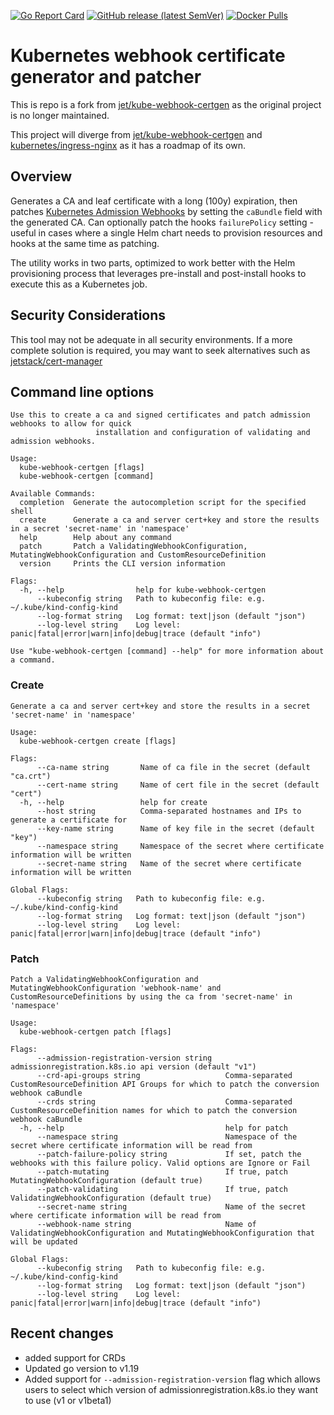 [![Go Report Card](https://goreportcard.com/badge/github.com/kubeshop/kube-webhook-certgen)](https://goreportcard.com/report/github.com/kubeshop/kube-webhook-certgen)
[![GitHub release (latest SemVer)](https://img.shields.io/github/v/release/kubeshop/kube-webhook-certgen?sort=semver)](https://github.com/kubeshop/kube-webhook-certgen/releases/latest)
[![Docker Pulls](https://img.shields.io/docker/pulls/kubeshop/kube-webhook-certgen?color=blue)](https://hub.docker.com/r/kubeshop/kube-webhook-certgen/tags)

# Kubernetes webhook certificate generator and patcher

This is repo is a fork from [jet/kube-webhook-certgen](https://github.com/jet/kube-webhook-certgen) as the original project is no longer maintained.

This project will diverge from [jet/kube-webhook-certgen](https://github.com/jet/kube-webhook-certgen) and [kubernetes/ingress-nginx](https://github.com/kubernetes/ingress-nginx/tree/main/images/kube-webhook-certgen)
as it has a roadmap of its own.

## Overview
Generates a CA and leaf certificate with a long (100y) expiration, then patches [Kubernetes Admission Webhooks](https://kubernetes.io/docs/reference/access-authn-authz/extensible-admission-controllers/)
by setting the `caBundle` field with the generated CA. 
Can optionally patch the hooks `failurePolicy` setting - useful in cases where a single Helm chart needs to provision resources
and hooks at the same time as patching.

The utility works in two parts, optimized to work better with the Helm provisioning process that leverages pre-install and post-install hooks to execute this as a Kubernetes job.

## Security Considerations
This tool may not be adequate in all security environments. If a more complete solution is required, you may want to 
seek alternatives such as [jetstack/cert-manager](https://github.com/jetstack/cert-manager)

## Command line options
```
Use this to create a ca and signed certificates and patch admission webhooks to allow for quick
                   installation and configuration of validating and admission webhooks.

Usage:
  kube-webhook-certgen [flags]
  kube-webhook-certgen [command]

Available Commands:
  completion  Generate the autocompletion script for the specified shell
  create      Generate a ca and server cert+key and store the results in a secret 'secret-name' in 'namespace'
  help        Help about any command
  patch       Patch a ValidatingWebhookConfiguration, MutatingWebhookConfiguration and CustomResourceDefinition
  version     Prints the CLI version information

Flags:
  -h, --help                help for kube-webhook-certgen
      --kubeconfig string   Path to kubeconfig file: e.g. ~/.kube/kind-config-kind
      --log-format string   Log format: text|json (default "json")
      --log-level string    Log level: panic|fatal|error|warn|info|debug|trace (default "info")

Use "kube-webhook-certgen [command] --help" for more information about a command.
```

### Create
```
Generate a ca and server cert+key and store the results in a secret 'secret-name' in 'namespace'

Usage:
  kube-webhook-certgen create [flags]

Flags:
      --ca-name string       Name of ca file in the secret (default "ca.crt")
      --cert-name string     Name of cert file in the secret (default "cert")
  -h, --help                 help for create
      --host string          Comma-separated hostnames and IPs to generate a certificate for
      --key-name string      Name of key file in the secret (default "key")
      --namespace string     Namespace of the secret where certificate information will be written
      --secret-name string   Name of the secret where certificate information will be written

Global Flags:
      --kubeconfig string   Path to kubeconfig file: e.g. ~/.kube/kind-config-kind
      --log-format string   Log format: text|json (default "json")
      --log-level string    Log level: panic|fatal|error|warn|info|debug|trace (default "info")
```

### Patch
```
Patch a ValidatingWebhookConfiguration and MutatingWebhookConfiguration 'webhook-name' and CustomResourceDefinitions by using the ca from 'secret-name' in 'namespace'

Usage:
  kube-webhook-certgen patch [flags]

Flags:
      --admission-registration-version string   admissionregistration.k8s.io api version (default "v1")
      --crd-api-groups string                   Comma-separated CustomResourceDefinition API Groups for which to patch the conversion webhook caBundle
      --crds string                             Comma-separated CustomResourceDefinition names for which to patch the conversion webhook caBundle
  -h, --help                                    help for patch
      --namespace string                        Namespace of the secret where certificate information will be read from
      --patch-failure-policy string             If set, patch the webhooks with this failure policy. Valid options are Ignore or Fail
      --patch-mutating                          If true, patch MutatingWebhookConfiguration (default true)
      --patch-validating                        If true, patch ValidatingWebhookConfiguration (default true)
      --secret-name string                      Name of the secret where certificate information will be read from
      --webhook-name string                     Name of ValidatingWebhookConfiguration and MutatingWebhookConfiguration that will be updated

Global Flags:
      --kubeconfig string   Path to kubeconfig file: e.g. ~/.kube/kind-config-kind
      --log-format string   Log format: text|json (default "json")
      --log-level string    Log level: panic|fatal|error|warn|info|debug|trace (default "info")
```

## Recent changes
* added support for CRDs
* Updated go version to v1.19
* Added support for `--admission-registration-version` flag which allows users to select which version of admissionregistration.k8s.io they want to use (v1 or v1beta1)
